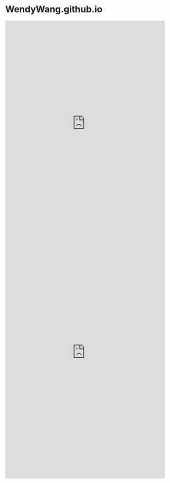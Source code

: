 # WendyWang.github.io
<iframe src='https://cdn.knightlab.com/libs/timeline3/latest/embed/index.html?source=1B2n6Et8u7TaDUFyYU_QTZvQNmnppvyrLHioHajG6ZXs&font=Default&lang=en&initial_zoom=2&height=650' width='100%' height='650' webkitallowfullscreen mozallowfullscreen allowfullscreen frameborder='0'></iframe>
<iframe src="https://uploads.knightlab.com/storymapjs/8f799a09719c88b5c348332d314f0c33/oscar/draft.html" frameborder="0" width="100%" height="800"></iframe>

<!DOCTYPE html>
<html>
<head>
  <meta charset="utf-8">
  <title>ArcGIS Story Map</title>
  <meta name="viewport" content="initial-scale=1,maximum-scale=1,user-scalable=no">
  <link rel="stylesheet" href="https://storymaps.arcgis.com/apps/Cascade/css/main.css">
  <script src="https://storymaps.arcgis.com/apps/Cascade/index.html?appid=https://storymaps.arcgis.com/stories/7e448e88453b457fb855433eae88bc07"></script>
</head>
<body>
</body>
</html>
